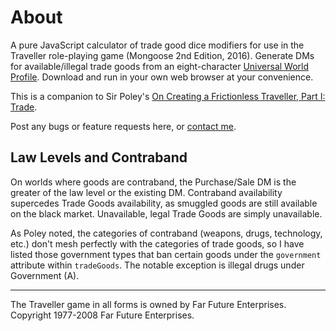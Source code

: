 # About

A pure JavaScript calculator of trade good dice modifiers for use in the Traveller role-playing game (Mongoose 2nd Edition, 2016). Generate DMs for available/illegal trade goods from an eight-character [Universal World Profile](https://wiki.travellerrpg.com/Universal_World_Profile). Download and run in your own web browser at your convenience.

This is a companion to Sir Poley's [On Creating a Frictionless Traveller, Part I: Trade](https://sirpoley.tumblr.com/post/643218580118323200/on-creating-a-frictionless-traveller-part-i).

Post any bugs or feature requests here, or [contact me](http://www.timtoon.com/contact/).

## Law Levels and Contraband

On worlds where goods are contraband, the Purchase/Sale DM is the greater of the law level or the existing DM. Contraband availability supercedes Trade Goods availability, as smuggled goods are still available on the black market. Unavailable, legal Trade Goods are simply unavailable.

As Poley noted, the categories of contraband (weapons, drugs, technology, etc.) don't mesh perfectly with the categories of trade goods, so I have listed those government types that ban certain goods under the `government` attribute within `tradeGoods`. The notable exception is illegal drugs under Government (A).

---

The Traveller game in all forms is owned by Far Future Enterprises. Copyright 1977-2008 Far Future Enterprises.
